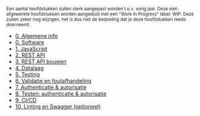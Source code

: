 <small>
  Een aantal hoofdstukken zullen sterk aangepast worden t.o.v. vorig jaar. Deze niet-afgewerkte hoofdstukken worden aangeduid met een "Work In Progress" label: WIP. Deze zullen zeker nog wijzigen, het is dus niet de bedoeling dat je deze hoofdstukken reeds doorneemt.
</small>

- [0. Algemene info](./0-intro/situering.md)
- [0. Software](./0-intro/software.md)
- [1. JavaScript](https://hogent-web.github.io/webservices-slides/1-javascript.html?presentation=false)
- [2. REST API](https://hogent-web.github.io/webservices-slides/2-REST.html?presentation=false)
- [3. REST API bouwen](https://hogent-web.github.io/webservices-slides/3-REST2.html?presentation=false)
- [4. Datalaag](https://hogent-web.github.io/webservices-slides/4-datalaag.html?presentation=false)
- [5. Testing](https://hogent-web.github.io/webservices-slides/5-testing.html?presentation=false)
- [6. Validatie en foutafhandeling](https://hogent-web.github.io/webservices-slides/6-validation.html?presentation=false)
- [7. Authenticatie & autorisatie](./7-authenticatie/index.md)
- [8. Testen: authenticatie & autorisatie](./8-auth_testing/index.md)
- [9. CI/CD](https://hogent-web.github.io/webservices-slides/9-cicd.html?presentation=false)
- [10. Linting en Swagger (optioneel)](https://hogent-web.github.io/webservices-slides/10-swagger.html?presentation=false)
